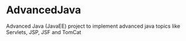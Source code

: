 # AdvancedJava
Advanced Java (JavaEE) project to implement advanced java topics like Servlets, JSP, JSF and TomCat
